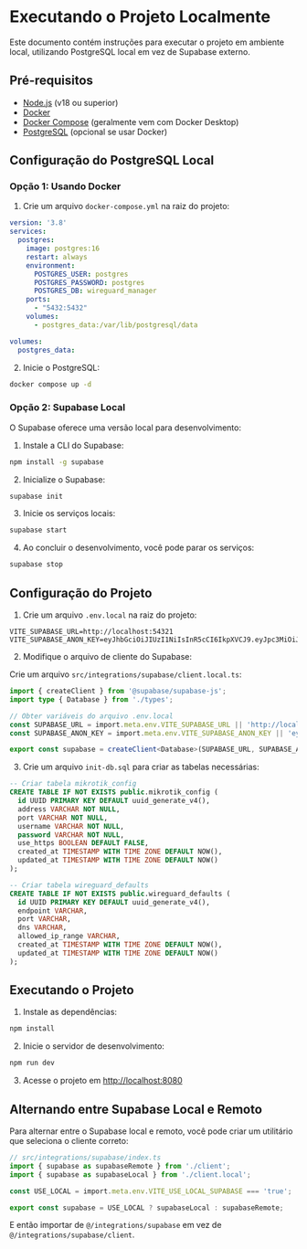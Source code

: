 
# Executando o Projeto Localmente

Este documento contém instruções para executar o projeto em ambiente local, utilizando PostgreSQL local em vez de Supabase externo.

## Pré-requisitos

- [Node.js](https://nodejs.org/) (v18 ou superior)
- [Docker](https://www.docker.com/products/docker-desktop/)
- [Docker Compose](https://docs.docker.com/compose/install/) (geralmente vem com Docker Desktop)
- [PostgreSQL](https://www.postgresql.org/download/) (opcional se usar Docker)

## Configuração do PostgreSQL Local

### Opção 1: Usando Docker

1. Crie um arquivo `docker-compose.yml` na raiz do projeto:

```yaml
version: '3.8'
services:
  postgres:
    image: postgres:16
    restart: always
    environment:
      POSTGRES_USER: postgres
      POSTGRES_PASSWORD: postgres
      POSTGRES_DB: wireguard_manager
    ports:
      - "5432:5432"
    volumes:
      - postgres_data:/var/lib/postgresql/data

volumes:
  postgres_data:
```

2. Inicie o PostgreSQL:

```bash
docker compose up -d
```

### Opção 2: Supabase Local

O Supabase oferece uma versão local para desenvolvimento:

1. Instale a CLI do Supabase:

```bash
npm install -g supabase
```

2. Inicialize o Supabase:

```bash
supabase init
```

3. Inicie os serviços locais:

```bash
supabase start
```

4. Ao concluir o desenvolvimento, você pode parar os serviços:

```bash
supabase stop
```

## Configuração do Projeto

1. Crie um arquivo `.env.local` na raiz do projeto:

```
VITE_SUPABASE_URL=http://localhost:54321
VITE_SUPABASE_ANON_KEY=eyJhbGciOiJIUzI1NiIsInR5cCI6IkpXVCJ9.eyJpc3MiOiJzdXBhYmFzZS1kZW1vIiwicm9sZSI6ImFub24iLCJleHAiOjE5ODM4MTI5OTZ9.CRXP1A7WOeoJeXxjNni43kdQwgnWNReilDMblYTn_I0
```

2. Modifique o arquivo de cliente do Supabase:

Crie um arquivo `src/integrations/supabase/client.local.ts`:

```typescript
import { createClient } from '@supabase/supabase-js';
import type { Database } from './types';

// Obter variáveis do arquivo .env.local
const SUPABASE_URL = import.meta.env.VITE_SUPABASE_URL || 'http://localhost:54321';
const SUPABASE_ANON_KEY = import.meta.env.VITE_SUPABASE_ANON_KEY || 'eyJhbGciOiJIUzI1NiIsInR5cCI6IkpXVCJ9.eyJpc3MiOiJzdXBhYmFzZS1kZW1vIiwicm9sZSI6ImFub24iLCJleHAiOjE5ODM4MTI5OTZ9.CRXP1A7WOeoJeXxjNni43kdQwgnWNReilDMblYTn_I0';

export const supabase = createClient<Database>(SUPABASE_URL, SUPABASE_ANON_KEY);
```

3. Crie um arquivo `init-db.sql` para criar as tabelas necessárias:

```sql
-- Criar tabela mikrotik_config
CREATE TABLE IF NOT EXISTS public.mikrotik_config (
  id UUID PRIMARY KEY DEFAULT uuid_generate_v4(),
  address VARCHAR NOT NULL,
  port VARCHAR NOT NULL,
  username VARCHAR NOT NULL,
  password VARCHAR NOT NULL,
  use_https BOOLEAN DEFAULT FALSE,
  created_at TIMESTAMP WITH TIME ZONE DEFAULT NOW(),
  updated_at TIMESTAMP WITH TIME ZONE DEFAULT NOW()
);

-- Criar tabela wireguard_defaults
CREATE TABLE IF NOT EXISTS public.wireguard_defaults (
  id UUID PRIMARY KEY DEFAULT uuid_generate_v4(),
  endpoint VARCHAR,
  port VARCHAR,
  dns VARCHAR,
  allowed_ip_range VARCHAR,
  created_at TIMESTAMP WITH TIME ZONE DEFAULT NOW(),
  updated_at TIMESTAMP WITH TIME ZONE DEFAULT NOW()
);
```

## Executando o Projeto

1. Instale as dependências:

```bash
npm install
```

2. Inicie o servidor de desenvolvimento:

```bash
npm run dev
```

3. Acesse o projeto em [http://localhost:8080](http://localhost:8080)

## Alternando entre Supabase Local e Remoto

Para alternar entre o Supabase local e remoto, você pode criar um utilitário que seleciona o cliente correto:

```typescript
// src/integrations/supabase/index.ts
import { supabase as supabaseRemote } from './client';
import { supabase as supabaseLocal } from './client.local';

const USE_LOCAL = import.meta.env.VITE_USE_LOCAL_SUPABASE === 'true';

export const supabase = USE_LOCAL ? supabaseLocal : supabaseRemote;
```

E então importar de `@/integrations/supabase` em vez de `@/integrations/supabase/client`.
